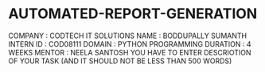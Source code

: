 # AUTOMATED-REPORT-GENERATION
COMPANY : CODTECH IT SOLUTIONS
NAME : BODDUPALLY SUMANTH
INTERN ID : COD08111
DOMAIN : PYTHON PROGRAMMING
DURATION : 4 WEEKS
MENTOR : NEELA SANTOSH
YOU HAVE TO ENTER DESCRIOTION OF YOUR TASK (AND IT SHOULD NOT BE LESS THAN 500 WORDS)
